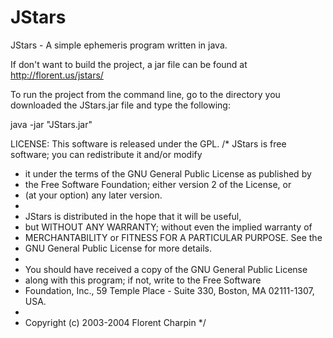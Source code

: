 JStars
======

JStars - A simple ephemeris program written in java.

If don't want to build the project, a jar file can be found at http://florent.us/jstars/

To run the project from the command line, go to the directory you downloaded the JStars.jar file and
type the following:

java -jar "JStars.jar" 

LICENSE:
This software is released under the GPL.
/* JStars is free software; you can redistribute it and/or modify
 * it under the terms of the GNU General Public License as published by
 * the Free Software Foundation; either version 2 of the License, or
 * (at your option) any later version.
 *
 * JStars is distributed in the hope that it will be useful,
 * but WITHOUT ANY WARRANTY; without even the implied warranty of
 * MERCHANTABILITY or FITNESS FOR A PARTICULAR PURPOSE.  See the
 * GNU General Public License for more details.
 *
 * You should have received a copy of the GNU General Public License
 * along with this program; if not, write to the Free Software
 * Foundation, Inc., 59 Temple Place - Suite 330, Boston, MA 02111-1307, USA.
 *
 * Copyright (c) 2003-2004 Florent Charpin
 */

